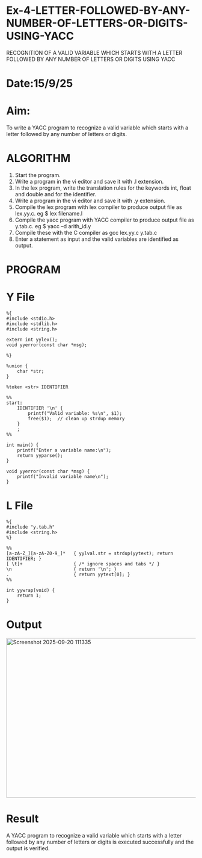 # Ex-4-LETTER-FOLLOWED-BY-ANY-NUMBER-OF-LETTERS-OR-DIGITS-USING-YACC
RECOGNITION OF A VALID VARIABLE WHICH STARTS WITH A LETTER FOLLOWED BY ANY NUMBER OF LETTERS OR DIGITS USING YACC
# Date:15/9/25
# Aim:
To write a YACC program to recognize a valid variable which starts with a letter followed by any number of letters or digits.
# ALGORITHM
1.	Start the program.
2.	Write a program in the vi editor and save it with .l extension.
3.	In the lex program, write the translation rules for the keywords int, float and double and for the identifier.
4.	Write a program in the vi editor and save it with .y extension.
5.	Compile the lex program with lex compiler to produce output file as lex.yy.c. eg $ lex filename.l
6.	Compile the yacc program with YACC compiler to produce output file as y.tab.c. eg $ yacc –d arith_id.y
7.	Compile these with the C compiler as gcc lex.yy.c y.tab.c
8.	Enter a statement as input and the valid variables are identified as output.
# PROGRAM
# Y File
```
%{
#include <stdio.h>
#include <stdlib.h>
#include <string.h>

extern int yylex();
void yyerror(const char *msg);

%}

%union {
    char *str;
}

%token <str> IDENTIFIER

%%
start:
    IDENTIFIER '\n' {
        printf("Valid variable: %s\n", $1);
        free($1);  // clean up strdup memory
    }
    ;
%%

int main() {
    printf("Enter a variable name:\n");
    return yyparse();
}

void yyerror(const char *msg) {
    printf("Invalid variable name\n");
}
```

# L File
```
%{
#include "y.tab.h"
#include <string.h>
%}

%%
[a-zA-Z_][a-zA-Z0-9_]*   { yylval.str = strdup(yytext); return IDENTIFIER; }
[ \t]+                   { /* ignore spaces and tabs */ }
\n                       { return '\n'; }
.                        { return yytext[0]; }
%%

int yywrap(void) {
    return 1;
}
```
# Output
<img width="1086" height="424" alt="Screenshot 2025-09-20 111335" src="https://github.com/user-attachments/assets/e483e50f-a80f-4c45-840c-a344d627da7c" />

# Result
A YACC program to recognize a valid variable which starts with a letter followed by any number of letters or digits is executed successfully and the output is verified.
